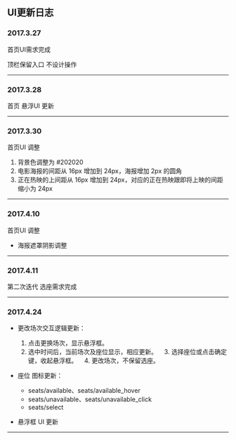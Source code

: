## UI更新日志

### 2017.3.27
首页UI需求完成

顶栏保留入口 不设计操作 
***

### 2017.3.28
首页 悬浮UI 更新 
***

### 2017.3.30
首页UI 调整
1. 背景色调整为 #202020
2. 电影海报的间距从 16px 增加到 24px，海报增加 2px 的圆角
3. 正在热映的上间距从 16px 增加到 24px，对应的正在热映跟即将上映的间距缩小为 24px
***

### 2017.4.10
首页UI 调整
- 海报遮罩阴影调整
***

### 2017.4.11
第二次迭代 选座需求完成
***

### 2017.4.24
- 更改场次交互逻辑更新：
    1. 点击更换场次，显示悬浮框。
    2. 选中时间后，当前场次及座位显示，相应更新。
    3. 选择座位或点击确定键，收起悬浮框。
    4. 更改场次，不保留选座。

- 座位 图标更新：
    - seats/available、seats/available_hover
    - seats/unavailable、seats/unavailable_click
    - seats/select

- 悬浮框 UI 更新
***

